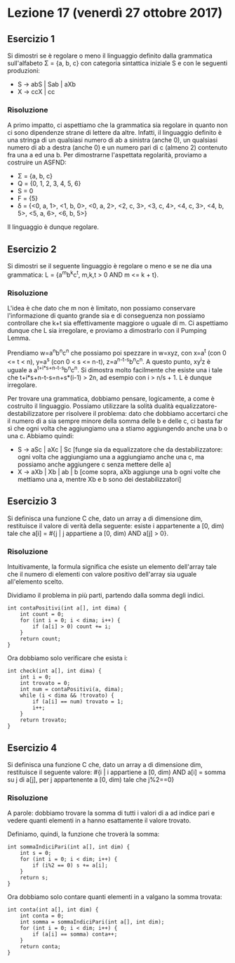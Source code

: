 # Lezione 17 (venerdì 27 ottobre 2017)
## Esercizio 1
Si dimostri se è regolare o meno il linguaggio definito dalla grammatica sull'alfabeto Σ = {a, b, c} con categoria sintattica iniziale S e con le seguenti produzioni:
* S -> abS | Sab | aXb
* X -> ccX | cc

### Risoluzione
A primo impatto, ci aspettiamo che la grammatica sia regolare in quanto non ci sono dipendenze strane di lettere da altre. Infatti, il linguaggio definito è una stringa di un qualsiasi numero di ab a sinistra (anche 0), un qualsiasi numero di ab a destra (anche 0) e un numero pari di c (almeno 2) contenuto fra una a ed una b. Per dimostrarne l'aspettata regolarità, proviamo a costruire un ASFND:
* Σ = {a, b, c}
* Q = {0, 1, 2, 3, 4, 5, 6}
* S = 0
* F = {5}
* δ = {<0, a, 1>,
       <1, b, 0>,
       <0, a, 2>,
       <2, c, 3>,
       <3, c, 4>,
       <4, c, 3>,
       <4, b, 5>,
       <5, a, 6>,
       <6, b, 5>}

Il linguaggio è dunque regolare.

## Esercizio 2
Si dimostri se il seguente linguaggio è regolare o meno e se ne dia una grammatica: L = {a<sup>m</sup>b<sup>k</sup>c<sup>t</sup>, m,k,t > 0 AND m <= k + t}.

### Risoluzione
L'idea è che dato che m non è limitato, non possiamo conservare l'informazione di quanto grande sia e di conseguenza non possiamo controllare che k+t sia effettivamente maggiore o uguale di m. Ci aspettiamo dunque che L sia irregolare, e proviamo a dimostrarlo con il Pumping Lemma.

Prendiamo w=a<sup>n</sup>b<sup>n</sup>c<sup>n</sup> che possiamo poi spezzare in w=xyz, con x=a<sup>t</sup> (con 0 <= t < n), y=a<sup>s</sup> (con 0 < s <= n-t), z=a<sup>n-t-s</sup>b<sup>n</sup>c<sup>n</sup>. A questo punto, xy<sup>i</sup>z è uguale a a<sup>t+i\*s+n-t-s</sup>b<sup>n</sup>c<sup>n</sup>. Si dimostra molto facilmente che esiste una i tale che t+i\*s+n-t-s=n+s\*(i-1) > 2n, ad esempio con i > n/s + 1. L è dunque irregolare.

Per trovare una grammatica, dobbiamo pensare, logicamente, a come è costruito il linguaggio. Possiamo utilizzare la solità dualità equalizzatore-destabilizzatore per risolvere il problema: dato che dobbiamo accertarci che il numero di a sia sempre minore della somma delle b e delle c, ci basta far sì che ogni volta che aggiungiamo una a stiamo aggiungendo anche una b o una c. Abbiamo quindi:
* S -> aSc | aXc | Sc [funge sia da equalizzatore che da destabilizzatore: ogni volta che aggiungiamo una a aggiungiamo anche una c, ma possiamo anche aggiungere c senza mettere delle a]
* X -> aXb | Xb | ab | b [come sopra, aXb aggiunge una b ogni volte che mettiamo una a, mentre Xb e b sono dei destabilizzatori]

## Esercizio 3
Si definisca una funzione C che, dato un array a di dimensione dim, restituisce il valore di verità della seguente: esiste i appartenente a [0, dim) tale che a[i] = #{j | j appartiene a [0, dim) AND a[j] > 0}.

### Risoluzione
Intuitivamente, la formula significa che esiste un elemento dell'array tale che il numero di elementi con valore positivo dell'array sia uguale all'elemento scelto.

Dividiamo il problema in più parti, partendo dalla somma degli indici.
```
int contaPositivi(int a[], int dima) {
    int count = 0;
    for (int i = 0; i < dima; i++) {
        if (a[i] > 0) count += i;
    }
    return count;
}
```

Ora dobbiamo solo verificare che esista i:
```
int check(int a[], int dima) {
    int i = 0;
    int trovato = 0;
    int num = contaPositivi(a, dima);
    while (i < dima && !trovato) {
        if (a[i] == num) trovato = 1;
        i++;
    }
    return trovato;
}
```

## Esercizio 4
Si definisca una funzione C che, dato un array a di dimensione dim, restituisce il seguente valore: #{i | i appartiene a [0, dim) AND a[i] = somma su j di a[j], per j appartenente a [0, dim) tale che j%2==0}

### Risoluzione
A parole: dobbiamo trovare la somma di tutti i valori di a ad indice pari e vedere quanti elementi in a hanno esattamente il valore trovato.

Definiamo, quindi, la funzione che troverà la somma:
```
int sommaIndiciPari(int a[], int dim) {
    int s = 0;
    for (int i = 0; i < dim; i++) {
        if (i%2 == 0) s += a[i];
    }
    return s;
}
```

Ora dobbiamo solo contare quanti elementi in a valgano la somma trovata:
```
int conta(int a[], int dim) {
    int conta = 0;
    int somma = sommaIndiciPari(int a[], int dim);
    for (int i = 0; i < dim; i++) {
        if (a[i] == somma) conta++;
    }
    return conta;
}
